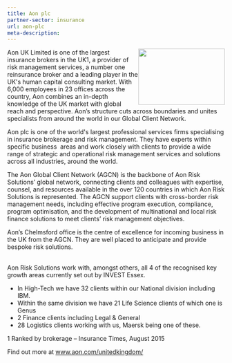 ```yaml
---
title: Aon plc
partner-sector: insurance
url: aon-plc
meta-description:
---
```


<p><img alt="" src="//clarity-strategies.github.io/ie-uploads/uploads/about/AON_RGB.jpg" style="float:right; height:130px; width:200px" />Aon UK Limited is one of the largest insurance brokers in the UK1, a provider of risk management services, a number one reinsurance broker and a leading player in the UK&#39;s human capital consulting market. With 6,000 employees in 23 offices across the country, Aon combines an in-depth knowledge of the UK market with global reach and perspective. Aon&rsquo;s structure cuts across boundaries and unites specialists from around the world in our Global Client Network.</p><p>Aon plc is one of the world&#39;s largest professional services firms specialising in insurance brokerage and risk management. They have experts within specific business &nbsp;areas and work closely with clients to provide a wide range of strategic and operational risk management services and solutions across all industries, around the world.</p><p>The Aon Global Client Network (AGCN) is the backbone of Aon Risk Solutions&rsquo; global network, connecting clients and colleagues with expertise, counsel, and resources available in the over 120 countries in which Aon Risk Solutions is represented. The AGCN support clients with cross-border risk management needs, including effective program execution, compliance, program optimisation, and the development of multinational and local risk finance solutions to meet clients&rsquo; risk management objectives.</p><p>Aon&rsquo;s Chelmsford office is the centre of excellence for incoming business in the UK from the AGCN. They are well placed to anticipate and provide bespoke risk solutions.&nbsp;</p><p><br />Aon Risk Solutions work with, amongst others, all 4 of the recognised key growth areas currently set out by INVEST Essex.&nbsp;</p><ul><li>In High-Tech we have 32 clients within our National division including IBM.&nbsp;</li><li>Within the same division we have 21 Life Science clients of which one is Genus</li><li>2 Finance clients including Legal &amp; General</li><li>28 Logistics clients working with us, Maersk being one of these. &nbsp; &nbsp;&nbsp;</li></ul><p>1 Ranked by brokerage &ndash; Insurance Times, August 2015</p><p>Find out more at <a href="http://www.aon.com/unitedkingdom/" target="_blank">www.aon.com/unitedkingdom/</a></p>